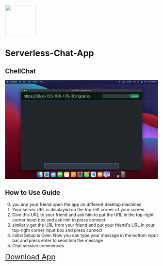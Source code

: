 <img src="./assets/anonymous-message.ico" width="100" height="100">

# Serverless-Chat-App
## ChellChat

<img src="./screenshot.jpg">

## How to Use Guide
0. you and your friend open the app on different desktop machines
1. Your server URL is displayed on the top-left corner of your screen
2. Give this URL to your friend and ask him to put the URL in the top-right corner input box and ask him to press connect
3. similarly get the URL from your friend and put your friend's URL in your top-right corner input box and press connect
4. Initial Setup is Over. Now you can type your message in the bottom input bar and press enter to send him the message
5. Chat session commences

<a href="https://drive.google.com/drive/folders/1LJ94fhSc-guG2sH_bIOw9-Fk4NyO24Qo?usp=sharing" style="font-size: 24px;">Download App</a>
